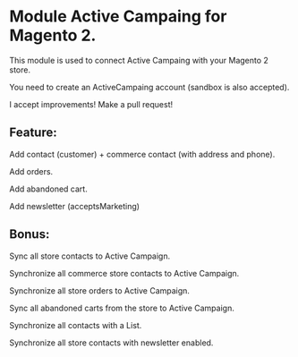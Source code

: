 # Module Active Campaing for Magento 2.

This module is used to connect Active Campaing with your Magento 2 store.

You need to create an ActiveCampaing account (sandbox is also accepted).

I accept improvements! Make a pull request!

## Feature:

Add contact (customer) + commerce contact (with address and phone).

Add orders.

Add abandoned cart.

Add newsletter (acceptsMarketing)

## Bonus:

Sync all store contacts to Active Campaign.

Synchronize all commerce store contacts to Active Campaign.

Synchronize all store orders to Active Campaign.

Sync all abandoned carts from the store to Active Campaign.

Synchronize all contacts with a List.

Synchronize all store contacts with newsletter enabled.
 
